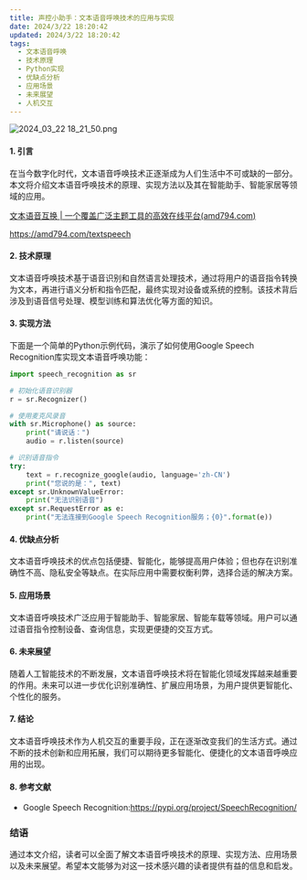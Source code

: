 ```yaml
---
title: 声控小助手：文本语音呼唤技术的应用与实现
date: 2024/3/22 18:20:42
updated: 2024/3/22 18:20:42
tags:
  - 文本语音呼唤
  - 技术原理
  - Python实现
  - 优缺点分析
  - 应用场景
  - 未来展望
  - 人机交互
---
```



<img src="https://static.amd794.com/blog/images/2024_03_22 18_21_50.png@blog" title="2024_03_22 18_21_50.png" alt="2024_03_22 18_21_50.png"/>

#### 1. 引言

在当今数字化时代，文本语音呼唤技术正逐渐成为人们生活中不可或缺的一部分。本文将介绍文本语音呼唤技术的原理、实现方法以及其在智能助手、智能家居等领域的应用。

[文本语音互换 | 一个覆盖广泛主题工具的高效在线平台(amd794.com)](https://amd794.com/textspeech)

https://amd794.com/textspeech

#### 2. 技术原理

文本语音呼唤技术基于语音识别和自然语言处理技术，通过将用户的语音指令转换为文本，再进行语义分析和指令匹配，最终实现对设备或系统的控制。该技术背后涉及到语音信号处理、模型训练和算法优化等方面的知识。

#### 3. 实现方法

下面是一个简单的Python示例代码，演示了如何使用Google Speech Recognition库实现文本语音呼唤功能：

```python
import speech_recognition as sr

# 初始化语音识别器
r = sr.Recognizer()

# 使用麦克风录音
with sr.Microphone() as source:
    print("请说话：")
    audio = r.listen(source)

# 识别语音指令
try:
    text = r.recognize_google(audio, language='zh-CN')
    print("您说的是：", text)
except sr.UnknownValueError:
    print("无法识别语音")
except sr.RequestError as e:
    print("无法连接到Google Speech Recognition服务；{0}".format(e))
```

#### 4. 优缺点分析

文本语音呼唤技术的优点包括便捷、智能化，能够提高用户体验；但也存在识别准确性不高、隐私安全等缺点。在实际应用中需要权衡利弊，选择合适的解决方案。

#### 5. 应用场景

文本语音呼唤技术广泛应用于智能助手、智能家居、智能车载等领域。用户可以通过语音指令控制设备、查询信息，实现更便捷的交互方式。

#### 6. 未来展望

随着人工智能技术的不断发展，文本语音呼唤技术将在智能化领域发挥越来越重要的作用。未来可以进一步优化识别准确性、扩展应用场景，为用户提供更智能化、个性化的服务。

#### 7. 结论

文本语音呼唤技术作为人机交互的重要手段，正在逐渐改变我们的生活方式。通过不断的技术创新和应用拓展，我们可以期待更多智能化、便捷化的文本语音呼唤应用的出现。

#### 8. 参考文献

- Google Speech Recognition:<https://pypi.org/project/SpeechRecognition/>

### 结语

通过本文介绍，读者可以全面了解文本语音呼唤技术的原理、实现方法、应用场景以及未来展望。希望本文能够为对这一技术感兴趣的读者提供有益的信息和启发。
